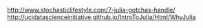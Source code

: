 http://www.stochasticlifestyle.com/7-julia-gotchas-handle/
http://ucidatascienceinitiative.github.io/IntroToJulia/Html/WhyJulia

